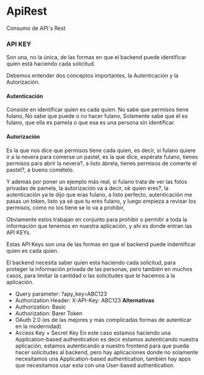 # ApiRest
Consumo de API´s Rest

### API KEY
Son una, no la única, de las formas en que el backend puede identificar quien está haciendo cada solicitud.

Debemos entender dos conceptos importantes, la Autenticación y la Autorización.

#### Autenticación
Consiste en identificar quien es cada quien. No sabe que permisos tiene fulano, No sabe que puede o no hacer fulano, Solamente sabe que él es fulano, que ella es pamela o que esa es una persona sin identificar.

#### Autorización
Es la que nos dice que permisos tiene cada quien, es decir, si fulano quiere ir a la nevera para comerse un pastel, es la que dice, espérate fulano, tienes permisos para abrir la nevera?, a listo ábrela, tienes permisos de comerte el pastel?, a bueno comételo.

Y además por poner un ejemplo más real, si fulano trata de ver las fotos privadas de pamela, la autorización va a decir, ok quien eres?, la autenticación ya te dijo que eras fulano, a listo perfecto, autenticación me pasas un token, listo ya sé que tu eres fulano, y luego empieza a revisar los permisos, como no los tiene se lo va a prohibir,

Obviamente estos trabajan en conjunto para prohibir o permitir a toda la información que tenemos en nuestra aplicación, y ahí es donde entran las API KEYs.

Estas API Keys son una de las formas en que el backend puede indentificar quien es cada quien.

El backend necesita saber quien esta haciendo cada solicitud, para proteger la información privada de las personas, pero también en muchos casos, para limitar la cantidad o las solicitudes que le hacemos a la aplicación.


+ Query parameter: ?apy_key=ABC123
+ Authorization Header: X-API-Key: ABC123
**Alternativas**
+ Authorization: Basic
+ Authorization: Barer Token
+ OAuth 2.0 (es de las mejores y más complicadas formas de autenticar en la modernidad)
+ Access Key + Secret Key
En este caso estamos haciendo una Application-based authentication es decir estamos autenticando nuestra aplicación, estamos autenticando a nuestro frontend para que pueda hacer solicitudes al backend, pero hay aplicaciones donde no solamente necesitamos una Application-based authentication, también hay apps que necesitamos usar esta con una User-based authentication.
